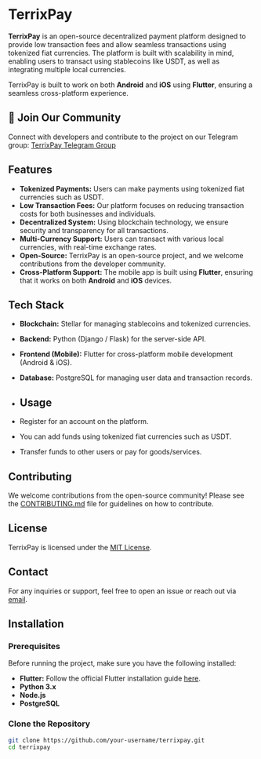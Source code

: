 # TerrixPay

**TerrixPay** is an open-source decentralized payment platform designed to provide low transaction fees and allow seamless transactions using tokenized fiat currencies. The platform is built with scalability in mind, enabling users to transact using stablecoins like USDT, as well as integrating multiple local currencies. 

TerrixPay is built to work on both **Android** and **iOS** using **Flutter**, ensuring a seamless cross-platform experience.

## 📣 Join Our Community
Connect with developers and contribute to the project on our Telegram group: [TerrixPay Telegram Group](https://t.me/+ZfBm8Cs65eIwMjFk)


## Features

- **Tokenized Payments:** Users can make payments using tokenized fiat currencies such as USDT.
- **Low Transaction Fees:** Our platform focuses on reducing transaction costs for both businesses and individuals.
- **Decentralized System:** Using blockchain technology, we ensure security and transparency for all transactions.
- **Multi-Currency Support:** Users can transact with various local currencies, with real-time exchange rates.
- **Open-Source:** TerrixPay is an open-source project, and we welcome contributions from the developer community.
- **Cross-Platform Support:** The mobile app is built using **Flutter**, ensuring that it works on both **Android** and **iOS** devices.

## Tech Stack

- **Blockchain:** Stellar for managing stablecoins and tokenized currencies.
- **Backend:** Python (Django / Flask) for the server-side API.
- **Frontend (Mobile):** Flutter for cross-platform mobile development (Android & iOS).
- **Database:** PostgreSQL for managing user data and transaction records.
- ## Usage

- Register for an account on the platform.
- You can add funds using tokenized fiat currencies such as USDT.
- Transfer funds to other users or pay for goods/services.

## Contributing

We welcome contributions from the open-source community! Please see the [CONTRIBUTING.md](CONTRIBUTING.md) file for guidelines on how to contribute.

## License

TerrixPay is licensed under the [MIT License](LICENSE).

## Contact

For any inquiries or support, feel free to open an issue or reach out via [email](dauglas215@gmail.com).

## Installation

### Prerequisites

Before running the project, make sure you have the following installed:

- **Flutter:** Follow the official Flutter installation guide [here](https://flutter.dev/docs/get-started/install).
- **Python 3.x**
- **Node.js**
- **PostgreSQL**

### Clone the Repository

```bash
git clone https://github.com/your-username/terrixpay.git
cd terrixpay


